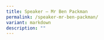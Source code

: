 ```yaml
---
title: Speaker – Mr Ben Packman
permalink: /speaker-mr-ben-packman/
variant: markdown
description: ""
---
```

